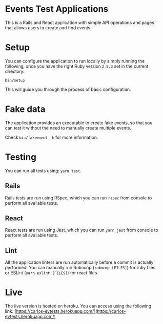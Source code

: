 # Events Test Applications

This is a Rails and React application with simple API operations and pages that
allows users to create and find events.

# Setup

You can configure the application to run locally by simply running the
following, once you have the right Ruby version `2.5.3` set in the
current directory:

```
bin/setup
```

This will guide you through the process of basic configuration.

# Fake data

The application provides an executable to create fake events, so that you can test it
without the need to manually create multiple events.

Check `bin/fakeevent -h` for more information.

# Testing

You can run all tests using: `yarn test`.

## Rails

Rails tests are run using RSpec, which you can run `rspec` from console to
perform all available tests.

## React

React tests are run using Jest, which you can run `yarn jest` from console to
perform all available tests.

## Lint

All the application linters are run automatically before a commit is actually
performed. You can manually run Rubocop (`rubocop [FILES]`) for ruby files or
ESLint (`yarn eslint [FILES]`) for react files.

# Live

The live version is hosted on heroku. You can access using the following link:
[https://carlos-evtests.herokuapp.com/](https://carlos-evtests.herokuapp.com/)

